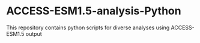 # ACCESS-ESM1.5-analysis-Python
This repository contains python scripts for diverse analyses using ACCESS-ESM1.5 output
